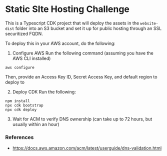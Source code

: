 # Static SIte Hosting Challenge

This is a Typescript CDK project that will deploy the assets in the `website-dist` folder into an S3 bucket and set it up for public hosting through an SSL securitized FQDN.

To deploy this in your AWS account, do the following:

1. Configure AWS
 Run the following command (assuming you have the AWS CLI installed)
 ```
 aws configure
 ```
 Then, provide an Access Key ID, Secret Access Key, and default region to deploy to

2. Deploy CDK
 Run the following:
 ```
 npm install
 npx cdk bootstrap
 npx cdk deploy
 ```

3. Wait for ACM to verify DNS ownership (can take up to 72 hours, but usually within an hour)


### References
* https://docs.aws.amazon.com/acm/latest/userguide/dns-validation.html